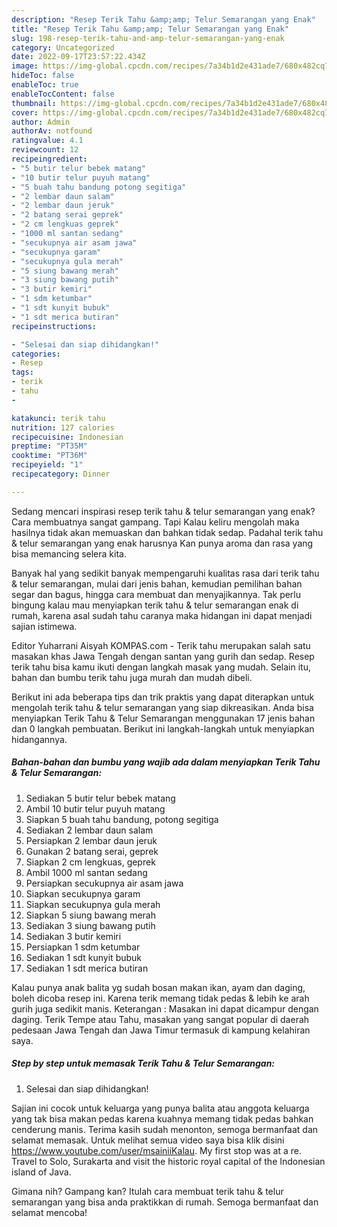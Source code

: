 ```yaml
---
description: "Resep Terik Tahu &amp;amp; Telur Semarangan yang Enak"
title: "Resep Terik Tahu &amp;amp; Telur Semarangan yang Enak"
slug: 198-resep-terik-tahu-and-amp-telur-semarangan-yang-enak
category: Uncategorized
date: 2022-09-17T23:57:22.434Z
image: https://img-global.cpcdn.com/recipes/7a34b1d2e431ade7/680x482cq70/terik-tahu-telur-semarangan-foto-resep-utama.jpg
hideToc: false
enableToc: true
enableTocContent: false
thumbnail: https://img-global.cpcdn.com/recipes/7a34b1d2e431ade7/680x482cq70/terik-tahu-telur-semarangan-foto-resep-utama.jpg
cover: https://img-global.cpcdn.com/recipes/7a34b1d2e431ade7/680x482cq70/terik-tahu-telur-semarangan-foto-resep-utama.jpg
author: Admin
authorAv: notfound
ratingvalue: 4.1
reviewcount: 12
recipeingredient:
- "5 butir telur bebek matang"
- "10 butir telur puyuh matang"
- "5 buah tahu bandung potong segitiga"
- "2 lembar daun salam"
- "2 lembar daun jeruk"
- "2 batang serai geprek"
- "2 cm lengkuas geprek"
- "1000 ml santan sedang"
- "secukupnya air asam jawa"
- "secukupnya garam"
- "secukupnya gula merah"
- "5 siung bawang merah"
- "3 siung bawang putih"
- "3 butir kemiri"
- "1 sdm ketumbar"
- "1 sdt kunyit bubuk"
- "1 sdt merica butiran"
recipeinstructions:

- "Selesai dan siap dihidangkan!"
categories:
- Resep
tags:
- terik
- tahu
- 

katakunci: terik tahu  
nutrition: 127 calories
recipecuisine: Indonesian
preptime: "PT35M"
cooktime: "PT36M"
recipeyield: "1"
recipecategory: Dinner

---
```



Sedang mencari inspirasi resep terik tahu &amp; telur semarangan yang enak? Cara membuatnya sangat gampang. Tapi Kalau keliru mengolah maka hasilnya tidak akan memuaskan dan bahkan tidak sedap. Padahal terik tahu &amp; telur semarangan yang enak harusnya Kan punya aroma dan rasa yang bisa memancing selera kita.


Banyak hal yang sedikit banyak mempengaruhi kualitas rasa dari terik tahu &amp; telur semarangan, mulai dari jenis bahan, kemudian pemilihan bahan segar dan bagus, hingga cara membuat dan menyajikannya. Tak perlu bingung kalau mau menyiapkan terik tahu &amp; telur semarangan enak di rumah, karena asal sudah tahu caranya maka hidangan ini dapat menjadi sajian istimewa.

Editor Yuharrani Aisyah KOMPAS.com - Terik tahu merupakan salah satu masakan khas Jawa Tengah dengan santan yang gurih dan sedap. Resep terik tahu bisa kamu ikuti dengan langkah masak yang mudah. Selain itu, bahan dan bumbu terik tahu juga murah dan mudah dibeli.


Berikut ini ada beberapa tips dan trik praktis yang dapat diterapkan untuk mengolah terik tahu &amp; telur semarangan yang siap dikreasikan. Anda bisa menyiapkan Terik Tahu &amp; Telur Semarangan menggunakan 17 jenis bahan dan 0 langkah pembuatan. Berikut ini langkah-langkah untuk menyiapkan hidangannya.

<!--inarticleads1-->

##### Bahan-bahan dan bumbu yang wajib ada dalam menyiapkan Terik Tahu &amp; Telur Semarangan:

1. Sediakan 5 butir telur bebek matang
1. Ambil 10 butir telur puyuh matang
1. Siapkan 5 buah tahu bandung, potong segitiga
1. Sediakan 2 lembar daun salam
1. Persiapkan 2 lembar daun jeruk
1. Gunakan 2 batang serai, geprek
1. Siapkan 2 cm lengkuas, geprek
1. Ambil 1000 ml santan sedang
1. Persiapkan secukupnya air asam jawa
1. Siapkan secukupnya garam
1. Siapkan secukupnya gula merah
1. Siapkan 5 siung bawang merah
1. Sediakan 3 siung bawang putih
1. Sediakan 3 butir kemiri
1. Persiapkan 1 sdm ketumbar
1. Sediakan 1 sdt kunyit bubuk
1. Sediakan 1 sdt merica butiran


Kalau punya anak balita yg sudah bosan makan ikan, ayam dan daging, boleh dicoba resep ini. Karena terik memang tidak pedas &amp; lebih ke arah gurih juga sedikit manis. Keterangan : Masakan ini dapat dicampur dengan daging. Terik Tempe atau Tahu, masakan yang sangat popular di daerah pedesaan Jawa Tengah dan Jawa Timur termasuk di kampung kelahiran saya. 

<!--inarticleads2-->

##### Step by step untuk memasak Terik Tahu &amp; Telur Semarangan:


1. Selesai dan siap dihidangkan!

Sajian ini cocok untuk keluarga yang punya balita atau anggota keluarga yang tak bisa makan pedas karena kuahnya memang tidak pedas bahkan cenderung manis. Terima kasih sudah menonton, semoga bermanfaat dan selamat memasak. Untuk melihat semua video saya bisa klik disini https://www.youtube.com/user/msainiiKalau. My first stop was at a re. Travel to Solo, Surakarta and visit the historic royal capital of the Indonesian island of Java. 

Gimana nih? Gampang kan? Itulah cara membuat terik tahu &amp; telur semarangan yang bisa anda praktikkan di rumah. Semoga bermanfaat dan selamat mencoba!
